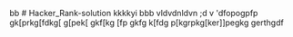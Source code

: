 bb # Hacker_Rank-solution
kkkkyi
bbb
vldvdnldvn
;d
v
'dfopogpfp
gk[prkg[fdkg[
g[pek[
gkf[kg
[fp
gkfg
k[fdg
p[kgrpkg[ker\]]pegkg
gerthgdf
